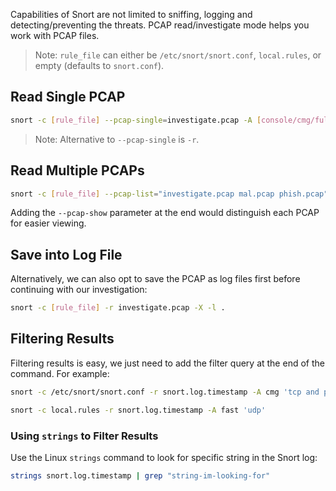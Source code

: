 Capabilities of Snort are not limited to sniffing, logging and detecting/preventing the threats. PCAP read/investigate mode helps you work with PCAP files.
> Note: `rule_file` can either be `/etc/snort/snort.conf`, `local.rules`, or empty (defaults to `snort.conf`).
## Read Single PCAP
```bash
snort -c [rule_file] --pcap-single=investigate.pcap -A [console/cmg/full/fast/none] '[filter]'
```
> Note: Alternative to `--pcap-single` is `-r`.
## Read Multiple PCAPs
```bash
snort -c [rule_file] --pcap-list="investigate.pcap mal.pcap phish.pcap" -A [console/cmg/full/fast/none] '[filter]'
```
Adding the `--pcap-show` parameter at the end would distinguish each PCAP for easier viewing.
## Save into Log File
Alternatively, we can also opt to save the PCAP as log files first before continuing with our investigation:
```bash
snort -c [rule_file] -r investigate.pcap -X -l .
```
## Filtering Results
Filtering results is easy, we just need to add the filter query at the end of the command. For example:
```bash
snort -c /etc/snort/snort.conf -r snort.log.timestamp -A cmg 'tcp and port 80'
```
```bash
snort -c local.rules -r snort.log.timestamp -A fast 'udp'
```
### Using `strings` to Filter Results
Use the Linux `strings` command to look for specific string in the Snort log:
```bash
strings snort.log.timestamp | grep "string-im-looking-for"
```
